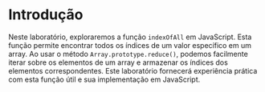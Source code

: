 # Introdução

Neste laboratório, exploraremos a função `indexOfAll` em JavaScript. Esta função permite encontrar todos os índices de um valor específico em um array. Ao usar o método `Array.prototype.reduce()`, podemos facilmente iterar sobre os elementos de um array e armazenar os índices dos elementos correspondentes. Este laboratório fornecerá experiência prática com esta função útil e sua implementação em JavaScript.
